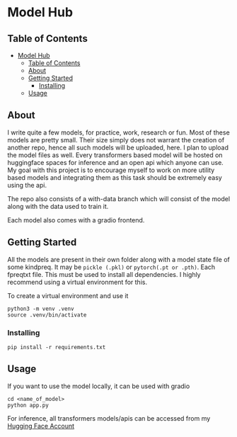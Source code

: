 # Model Hub

## Table of Contents

- [Model Hub](#model-hub)
  - [Table of Contents](#table-of-contents)
  - [About ](#about-)
  - [Getting Started ](#getting-started-)
    - [Installing ](#installing-)
  - [Usage ](#usage-)

## About <a name = "about"></a>
I write quite a few models, for practice, work, research or fun. Most of these models are pretty small. Their size
simply does not warrant the creation of another repo, hence all such models will be uploaded, here.
I plan to upload the model files as well. Every transformers based model will be hosted on huggingface spaces for inference and an open api which anyone can use. My goal with this project is to encourage myself to work on more utility based models and integrating them as this task should be extremely easy using the api.

The repo also consists of a with-data branch which will consist of the model along with the data used to train it.


Each model also comes with a gradio frontend.

## Getting Started <a name = "getting_started"></a>

All the models are present in their own folder along with a model state file of some kindpreq. It may be `pickle (.pkl)` or `pytorch(.pt or .pth)`. Each fpreqtxt file. This must be used to install all dependencies. I highly recommend using a virtual environment for this.

To create a virtual environment and use it

```
python3 -m venv .venv
source .venv/bin/activate
```

### Installing <a name = "installing"></a>

```
pip install -r requirements.txt
```

## Usage <a name = "usage"></a>

If you want to use the model locally, it can be used with gradio

```
cd <name_of_model>
python app.py
```


For inference, all transformers models/apis can be accessed from my <a href="https://huggingface.co/Veer15">Hugging Face Account</a>
